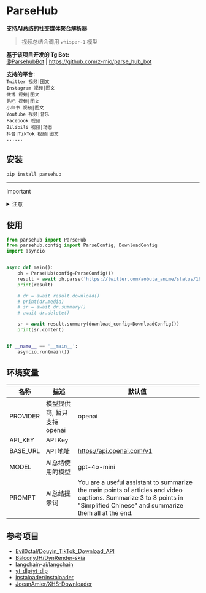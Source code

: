 # ParseHub

**支持AI总结的社交媒体聚合解析器**
> 视频总结会调用 `whisper-1` 模型

**基于该项目开发的 Tg Bot:**   
[@ParsehubBot](https://t.me/ParsehubBot) | https://github.com/z-mio/parse_hub_bot

**支持的平台:**  
`Twitter 视频|图文`  
`Instagram 视频|图文`  
`微博 视频|图文`  
`贴吧 视频|图文`  
`小红书 视频|图文`  
`Youtube 视频|音乐`  
`Facebook 视频`  
`Bilibili 视频|动态`  
`抖音|TikTok 视频|图文`  
`......`

## 安装

`pip install parsehub`

---

> [!IMPORTANT]
><details>
><summary>注意</summary>
>
>Linux用户在导入skia-python包时可能会遇到以下报错
>
>```bash
>libGL.so.1: cannot open shared object file: No such file or directory
>```
>
>Windows用户在缺少Microsoft Visual C++ Runtime时可能会遇到以下报错
>
>```commandline
>ImportError: DLL load failed while importing skia: The specified module could not be found.
>```
>
>## 解决方法
>
>> ubuntu用户
>
>```bash
># Ubuntu 22 安装
>apt install libgl1-mesa-glx
># Ubuntu 24 安装
>apt install libgl1 libglx-mesa0
>```
>
>> ArchLinux用户
>
>```bash
>pacman -S libgl
>```
>
>> centos用户
>
>```bash
>yum install mesa-libGL -y
>```
>
>> Windows用户
>
>下载链接[Microsoft Visual C++ 2015 Redistributable Update 3 RC](microsoft.com/en-US/download/details.aspx?id=52685)
>
>
></details>

## 使用

```python
from parsehub import ParseHub
from parsehub.config import ParseConfig, DownloadConfig
import asyncio


async def main():
    ph = ParseHub(config=ParseConfig())
    result = await ph.parse('https://twitter.com/aobuta_anime/status/1827284717848424696')
    print(result)

    # dr = await result.download()
    # print(dr.media)
    # sr = await dr.summary()
    # await dr.delete()

    sr = await result.summary(download_config=DownloadConfig())
    print(sr.content)


if __name__ == '__main__':
    asyncio.run(main())
```

## 环境变量

| 名称       | 描述                | 默认值                                                                                                                                                                        |
|----------|-------------------|----------------------------------------------------------------------------------------------------------------------------------------------------------------------------|
| PROVIDER | 模型提供商, 暂只支持openai | openai                                                                                                                                                                     |
| API_KEY  | API Key           |                                                                                                                                                                            |
| BASE_URL | API 地址            | https://api.openai.com/v1                                                                                                                                                  |
| MODEL    | AI总结使用的模型         | gpt-4o-mini                                                                                                                                                                |
| PROMPT   | AI总结提示词           | You are a useful assistant to summarize the main points of articles and video captions. Summarize 3 to 8 points in "Simplified Chinese" and summarize them all at the end. ||                       |                                                                          |                                                                                                                                                                            |

## 参考项目

- [Evil0ctal/Douyin_TikTok_Download_API](https://github.com/Evil0ctal/Douyin_TikTok_Download_API)
- [BalconyJH/DynRender-skia](https://github.com/BalconyJH/DynRender-skia)
- [langchain-ai/langchain](https://github.com/langchain-ai/langchain)
- [yt-dlp/yt-dlp](https://github.com/yt-dlp/yt-dlp)
- [instaloader/instaloader](https://github.com/instaloader/instaloader)
- [JoeanAmier/XHS-Downloader](https://github.com/JoeanAmier/XHS-Downloader)